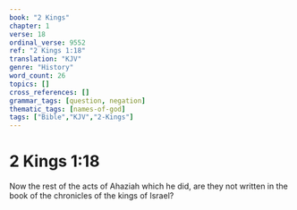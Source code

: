 ```yaml
---
book: "2 Kings"
chapter: 1
verse: 18
ordinal_verse: 9552
ref: "2 Kings 1:18"
translation: "KJV"
genre: "History"
word_count: 26
topics: []
cross_references: []
grammar_tags: [question, negation]
thematic_tags: [names-of-god]
tags: ["Bible","KJV","2-Kings"]
---
```


# 2 Kings 1:18

Now the rest of the acts of Ahaziah which he did, are they not written in the book of the chronicles of the kings of Israel?
